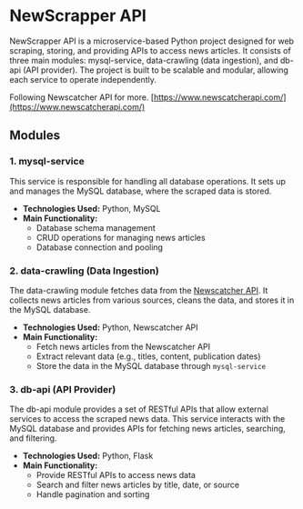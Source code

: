 # NewScrapper API

NewScrapper API is a microservice-based Python project designed for web scraping, storing, and providing APIs to access news articles. It consists of three main modules: mysql-service, data-crawling (data ingestion), and db-api (API provider). The project is built to be scalable and modular, allowing each service to operate independently.

Following Newscatcher API for more. [https://www.newscatcherapi.com/](https://www.newscatcherapi.com/)
## Modules

### 1. mysql-service
This service is responsible for handling all database operations. It sets up and manages the MySQL database, where the scraped data is stored.

- **Technologies Used:** Python, MySQL
- **Main Functionality:**
  - Database schema management
  - CRUD operations for managing news articles
  - Database connection and pooling

### 2. data-crawling (Data Ingestion)
The data-crawling module fetches data from the [Newscatcher API](https://www.newscatcherapi.com/). It collects news articles from various sources, cleans the data, and stores it in the MySQL database.

- **Technologies Used:** Python, Newscatcher API
- **Main Functionality:**
  - Fetch news articles from the Newscatcher API
  - Extract relevant data (e.g., titles, content, publication dates)
  - Store the data in the MySQL database through `mysql-service`

### 3. db-api (API Provider)
The db-api module provides a set of RESTful APIs that allow external services to access the scraped news data. This service interacts with the MySQL database and provides APIs for fetching news articles, searching, and filtering.

- **Technologies Used:** Python, Flask
- **Main Functionality:**
  - Provide RESTful APIs to access news data
  - Search and filter news articles by title, date, or source
  - Handle pagination and sorting
